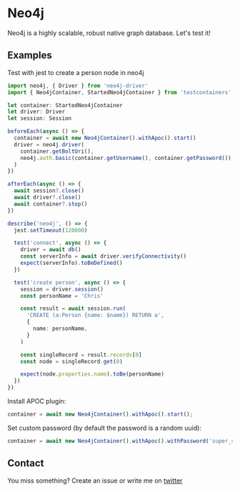 # Neo4j

Neo4j is a highly scalable, robust native graph database.
Let's test it!

## Examples

Test with jest to create a person node in neo4j

```typescript
import neo4j, { Driver } from 'neo4j-driver'
import { Neo4jContainer, StartedNeo4jContainer } from 'testcontainers'

let container: StartedNeo4jContainer
let driver: Driver
let session: Session

beforeEach(async () => {
  container = await new Neo4jContainer().withApoc().start()
  driver = neo4j.driver(
    container.getBoltUri(),
    neo4j.auth.basic(container.getUsername(), container.getPassword())
  )
})

afterEach(async () => {
  await session?.close()
  await driver?.close()
  await container?.stop()
})

describe('neo4j', () => {
  jest.setTimeout(120000)

  test('connect', async () => {
    driver = await db()
    const serverInfo = await driver.verifyConnectivity()
    expect(serverInfo).toBeDefined()
  })

  test('create person', async () => {
    session = driver.session()
    const personName = 'Chris'

    const result = await session.run(
      'CREATE (a:Person {name: $name}) RETURN a',
      {
        name: personName,
      }
    )

    const singleRecord = result.records[0]
    const node = singleRecord.get(0)

    expect(node.properties.name).toBe(personName)
  })
})

```

Install APOC plugin:

```typescript
container = await new Neo4jContainer().withApoc().start();
  ```

Set custom password (by default the password is a random uuid):
```typescript
container = await new Neo4jContainer().withApoc().withPassword('super_secret').start();
```
## Contact
You miss something? 
Create an issue or write me on [twitter](https://twitter.com/ltwlf)